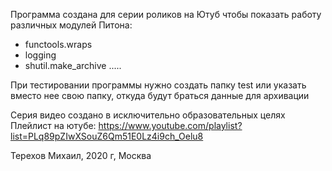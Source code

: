 Программа создана для серии роликов на Ютуб чтобы показать работу различных модулей Питона:


- functools.wraps
- logging
- shutil.make_archive
  .....

При тестировании программы нужно создать папку test или указать вместо нее свою папку, откуда будут браться данные для архивации

Серия видео создано в исключительно образовательных целях
Плейлист на ютубе:  https://www.youtube.com/playlist?list=PLq89pZIwXSouZ6Qm51E0Lz4i9ch_Oelu8

Терехов Михаил, 2020 г, Москва

